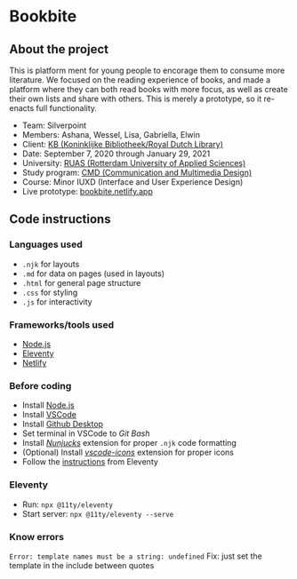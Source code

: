 # Bookbite
## About the project
This is platform ment for young people to encorage them to consume more literature. We focused on the reading experience of books, and made a platform where they can both read books with more focus, as well as create their own lists and share with others. This is merely a prototype, so it re-enacts full functionality.

- Team: Silverpoint
- Members: Ashana, Wessel, Lisa, Gabriella, Elwin
- Client: [KB (Koninklijke Bibliotheek/Royal Dutch Library)](https://www.kb.nl/en)
- Date: September 7, 2020 through January 29, 2021
- University: [RUAS (Rotterdam University of Applied Sciences)](https://www.rotterdamuas.com/)
- Study program: [CMD (Communication and Multimedia Design)](https://www.hogeschoolrotterdam.nl/opleidingen/bachelor/communication-and-multimedia-design/voltijd/)
- Course: Minor IUXD (Interface and User Experience Design)
- Live prototype: [bookbite.netlify.app](https://bookbite.netlify.app/)

## Code instructions
### Languages used
- `.njk` for layouts
- `.md` for data on pages (used in layouts)
- `.html` for general page structure
- `.css` for styling
- `.js` for interactivity

### Frameworks/tools used
- [Node.js](https://nodejs.org/en/)
- [Eleventy](https://www.11ty.dev/)
- [Netlify](https://www.netlify.com/)

### Before coding
- Install [Node.js](https://nodejs.org/en/)
- Install [VSCode](https://code.visualstudio.com/download)
- Install [Github Desktop](https://desktop.github.com/)
- Set terminal in VSCode to _Git Bash_
- Install [_Nunjucks_](https://marketplace.visualstudio.com/items?itemName=ronnidc.nunjucks) extension for proper `.njk` code formatting
- (Optional) Install [_vscode-icons_](https://marketplace.visualstudio.com/items?itemName=vscode-icons-team.vscode-icons) extension for proper icons
- Follow the [instructions](https://www.11ty.dev/docs/getting-started/) from Eleventy

### Eleventy
- Run: `npx @11ty/eleventy`
- Start server: `npx @11ty/eleventy --serve`

### Know errors
`Error: template names must be a string: undefined`
Fix: just set the template in the include between quotes
